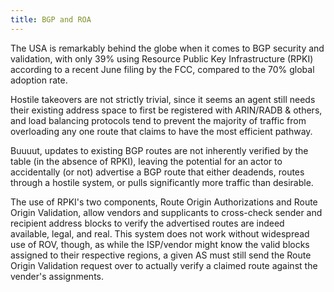 ```yaml
---
title: BGP and ROA
---
```

The USA is remarkably behind the globe when it comes to BGP security and validation, with only 39% using Resource Public Key Infrastructure (RPKI) according to a recent June filing by the FCC, compared to the 70% global adoption rate.

Hostile takeovers are not strictly trivial, since it seems an agent still needs their existing address space to first be registered with ARIN/RADB & others, and load balancing protocols tend to prevent the majority of traffic from overloading any one route that claims to have the most efficient pathway.

Buuuut, updates to existing BGP routes are not inherently verified by the table (in the absence of RPKI), leaving the potential for an actor to accidentally (or not) advertise a BGP route that either deadends, routes through a hostile system, or pulls significantly more traffic than desirable.

The use of RPKI's two components, Route Origin Authorizations and Route Origin Validation, allow vendors and supplicants to cross-check sender and recipient address blocks to verify the advertised routes are indeed available, legal, and real. This system does not work without widespread use of ROV, though, as while the ISP/vendor might know the valid blocks assigned to their respective regions, a given AS must still send the Route Origin Validation request over to actually verify a claimed route against the vender's assignments.
